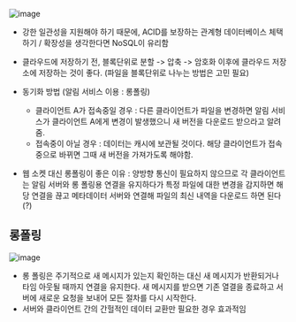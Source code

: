 ![image](https://github.com/user-attachments/assets/12e1f42b-a04d-41a1-adae-b58a4d570cb2)

- 강한 일관성을 지원해야 하기 때문에, ACID를 보장하는 관계형 데이터베이스 체택하기 / 확장성을 생각한다면 NoSQL이 유리함
- 클라우드에 저장하기 전, 블록단위로 분할 -> 압축 -> 암호화 이후에 클라우드 저장소에 저장하는 것이 좋다. (파일을 블록단위로 나누는 방법은 고민 필요)
- 동기화 방법 (알림 서비스 이용 : 롱폴링)  
    - 클라이언트 A가 접속중일 경우 : 다른 클라이언트가 파일을 변경하면 알림 서비스가 클라이언트 A에게 변경이 발생했으니 새 버전을 다운로드 받으라고 알려줌.
    - 접속중이 아닐 경우 : 데이터는 캐시에 보관될 것이다. 해당 클라이언트가 접속중으로 바뀌면 그때 새 버전을 가져가도록 해야함.
 
- 웹 소켓 대신 롱폴링이 좋은 이유 : 양방향 통신이 필요하지 않으므로 각 클라이언트는 알림 서버와 롱 폴링용 연결을 유지하다가 특정 파일에 대한 변경을 감지하면 해당 연결을 끊고 메타데이터 서버와 연결해 파일의 최신 내역을 다운로드 하면 된다(?) 

## 롱폴링
![image](https://github.com/user-attachments/assets/a8e3ec29-a39e-41c1-98e4-931813e1d433)
- 롱 폴링은 주기적으로 새 메시지가 있는지 확인하는 대신 새 메시지가 반환되거나 타임 아웃될 때까지 연결을 유지한다. 새 메시지를 받으면 기존 열결을 종료하고 서버에 새로운 요청을 보내어 모든 절차를 다시 시작한다.
- 서버와 클라이언트 간의 간헐적인 데이터 교환만 필요한 경우 효과적임 
